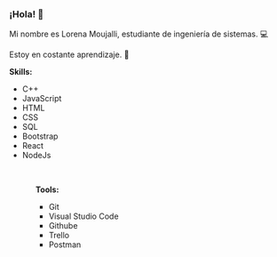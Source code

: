 ### ¡Hola! 👋

<!--
**LOREN932/LOREN932** is a ✨ _special_ ✨ repository because its `README.md` (this file) appears on your GitHub profile.

Here are some ideas to get you started:

- 🔭 I’m currently working on ...
- 🌱 I’m currently learning ...
- 👯 I’m looking to collaborate on ...
- 🤔 I’m looking for help with ...
- 💬 Ask me about ...
- 📫 How to reach me: ...
- 😄 Pronouns: ...
- ⚡ Fun fact: ...
-->
<p>Mi nombre es Lorena Moujalli, estudiante de ingeniería de sistemas. 💻 </p>
<p>Estoy en costante aprendizaje. 📝</p>

<p><strong>Skills: </strong></p>
<ul>
  <li>C++</li>
  <li>JavaScript</li>
  <li>HTML</li>
  <li>CSS</li>
   <li>SQL</li>
   <li>Bootstrap</li>
  <li>React</li>
  <li>NodeJs</li>
  <ul/>
  <br/>
 <p><strong>Tools: </strong></p>
 <ul>
<li>Git</li>
<li>Visual Studio Code</li>
<li>Githube</li>
<li>Trello</li>
<li>Postman</li>
    <ul/>
    
  
    
  
 

